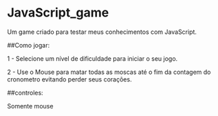 # JavaScript_game
Um game criado para testar meus conhecimentos com JavaScript.

##Como jogar:

1 - Selecione um nível de dificuldade para iniciar o seu jogo.

2 - Use o Mouse para matar todas as moscas até o fim da contagem do cronometro evitando perder seus corações.

##controles:

Somente mouse